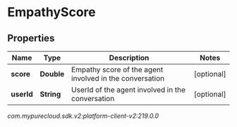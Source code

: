 # EmpathyScore


## Properties

| Name | Type | Description | Notes |
| ------------ | ------------- | ------------- | ------------- |
| **score** | **Double** | Empathy score of the agent involved in the conversation |  [optional] |
| **userId** | **String** | UserId of the agent involved in the conversation |  [optional] |




_com.mypurecloud.sdk.v2:platform-client-v2:219.0.0_
